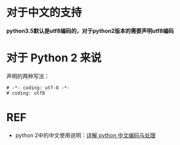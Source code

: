 # 对于中文的支持

**python3.5默认是utf8编码的，对于python2版本的需要声明utf8编码**



# 对于 Python 2 来说

声明的两种写法：


    # -*- coding: utf-8 -*-
    # coding: utf8







# REF

- python 2中的中文使用说明：[详解 python 中文编码与处理](https://my.oschina.net/leejun2005/blog/74430)